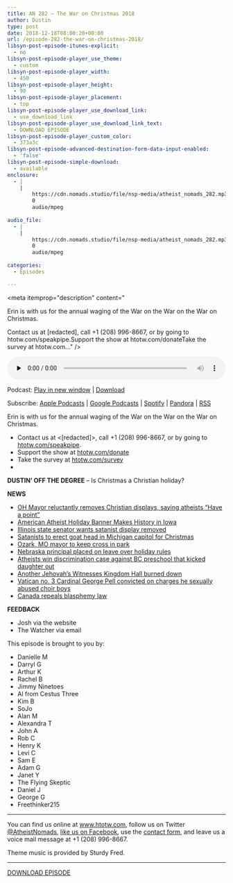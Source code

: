 ```yaml
---
title: AN 282 – The War on Christmas 2018
author: Dustin
type: post
date: 2018-12-18T08:00:20+00:00
url: /episode-282-the-war-on-christmas-2018/
libsyn-post-episode-itunes-explicit:
  - no
libsyn-post-episode-player_use_theme:
  - custom
libsyn-post-episode-player_width:
  - 450
libsyn-post-episode-player_height:
  - 90
libsyn-post-episode-player_placement:
  - top
libsyn-post-episode-player_use_download_link:
  - use_download_link
libsyn-post-episode-player_use_download_link_text:
  - DOWNLOAD EPISODE
libsyn-post-episode-player_custom_color:
  - 373a3c
libsyn-post-episode-advanced-destination-form-data-input-enabled:
  - 'false'
libsyn-post-episode-simple-download:
  - available
enclosure:
  - |
    |
        https://cdn.nomads.studio/file/nsp-media/atheist_nomads_282.mp3
        0
        audio/mpeg
        
audio_file:
  - |
    |
        https://cdn.nomads.studio/file/nsp-media/atheist_nomads_282.mp3
        0
        audio/mpeg
        
categories:
  - Episodes

---
```

<div itemscope itemtype="http://schema.org/AudioObject">
  <meta itemprop="name" content="Episode 282 &#8211; The War on Christmas 2018" />
  
  <meta itemprop="uploadDate" content="2018-12-18T01:00:20-07:00" />
  
  <meta itemprop="encodingFormat" content="audio/mpeg" />
  
  <meta itemprop="description" content="




Erin is with us for the annual waging of the War on the War on the War on Christmas.







Contact us at [redacted], call +1 (208) 996-8667, or by going to htotw.com/speakpipe.Support the show at htotw.com/donateTake the survey at htotw.com..." />
  
  <meta itemprop="contentUrl" content="https://dts.podtrac.com/redirect.mp3/cdn.nomads.studio/file/nsp-media/atheist_nomads_282.mp3" />
  
  <div class="powerpress_player" id="powerpress_player_8545">
    <audio class="wp-audio-shortcode" id="audio-2101-289" preload="none" style="width: 100%;" controls="controls"><source type="audio/mpeg" src="https://dts.podtrac.com/redirect.mp3/cdn.nomads.studio/file/nsp-media/atheist_nomads_282.mp3?_=289" /><a href="https://dts.podtrac.com/redirect.mp3/cdn.nomads.studio/file/nsp-media/atheist_nomads_282.mp3">https://dts.podtrac.com/redirect.mp3/cdn.nomads.studio/file/nsp-media/atheist_nomads_282.mp3</a></audio>
  </div>
</div>

<p class="powerpress_links powerpress_links_mp3">
  Podcast: <a href="https://dts.podtrac.com/redirect.mp3/cdn.nomads.studio/file/nsp-media/atheist_nomads_282.mp3" class="powerpress_link_pinw" target="_blank" title="Play in new window" onclick="return powerpress_pinw('https://htotw.com/?powerpress_pinw=2101-podcast');" rel="nofollow">Play in new window</a> | <a href="https://dts.podtrac.com/redirect.mp3/cdn.nomads.studio/file/nsp-media/atheist_nomads_282.mp3" class="powerpress_link_d" title="Download" rel="nofollow" download="atheist_nomads_282.mp3">Download</a>
</p>

<p class="powerpress_links powerpress_subscribe_links">
  Subscribe: <a href="https://podcasts.apple.com/us/podcast/humanists-take-on-the-world/id530050098?mt=2&ls=1" class="powerpress_link_subscribe powerpress_link_subscribe_itunes" target="_blank" title="Subscribe on Apple Podcasts" rel="nofollow">Apple Podcasts</a> | <a href="https://www.google.com/podcasts?feed=aHR0cDovL2F0aGVpc3Rub21hZHMubGlic3luLmNvbS9yc3M%3D" class="powerpress_link_subscribe powerpress_link_subscribe_googleplay" target="_blank" title="Subscribe on Google Podcasts" rel="nofollow">Google Podcasts</a> | <a href="https://open.spotify.com/show/3LzK2xZGike6Tc1GEMtMbr?si=LieN9SNuTpq96smuaUsH8A" class="powerpress_link_subscribe powerpress_link_subscribe_spotify" target="_blank" title="Subscribe on Spotify" rel="nofollow">Spotify</a> | <a href="https://www.pandora.com/podcast/atheist-nomads/PC:10122?corr=62071012&part=ug" class="powerpress_link_subscribe powerpress_link_subscribe_pandora" target="_blank" title="Subscribe on Pandora" rel="nofollow">Pandora</a> | <a href="https://htotw.com/feed/podcast/" class="powerpress_link_subscribe powerpress_link_subscribe_rss" target="_blank" title="Subscribe via RSS" rel="nofollow">RSS</a>
</p>

Erin is with us for the annual waging of the War on the War on the War on Christmas.

<!--more-->

  * Contact us at <[redacted]>, call +1 (208) 996-8667, or by going to <a rel="noreferrer noopener" href="https://htotw.com/speakpipe" target="_blank">htotw.com/speakpipe</a>.
  * Support the show at <a rel="noreferrer noopener" href="https://htotw.com/donate" target="_blank">htotw.com/donate</a>
  * Take the survey at <a rel="noreferrer noopener" href="https://htotw.com/survey" target="_blank">htotw.com/survey</a>
  * 

**DUSTIN’ OFF THE DEGREE** &#8211; Is Christmas a Christian holiday?

**NEWS**

  * <a href="https://fox8.com/2018/11/30/dover-officials-say-they-were-forced-to-remove-religious-statues-or-face-lawsuit/" target="_blank" rel="noopener">OH Mayor reluctantly removes Christian displays, saying atheists “Have a point”</a>
  * <a href="https://www.atheists.org/2018/12/atheist-holiday-display-iowa-state-capitol/" target="_blank" rel="noopener">American Atheist Holiday Banner Makes History in Iowa</a>
  * <a href="https://friendlyatheist.patheos.com/2018/12/09/illinois-state-senator-demands-removal-of-satanic-display-from-capitol/" target="_blank" rel="noopener">Illinois state senator wants satanist display removed</a>
  * <a href="https://friendlyatheist.patheos.com/2018/12/12/satanists-will-erect-haloed-goat-head-on-michigan-capitol-days-before-christmas/" target="_blank" rel="noopener">Satanists to erect goat head in Michigan capitol for Christmas</a>
  * <a href="https://www.news-leader.com/story/news/local/ozarks/2018/12/11/ozark-remove-cross-finley-river-park-holiday-lights-display/2279723002/" target="_blank" rel="noopener">Ozark, MO mayor to keep cross in park</a>
  * <a href="https://www.ketv.com/article/elkhorn-elementary-principal-put-on-leave-for-banning-santa-candy-canes-and-other-christmas-decorations/25424233" target="_blank" rel="noopener">Nebraska principal placed on leave over holiday rules</a>
  * <a href="https://www.cbc.ca/news/canada/british-columbia/atheist-bc-human-rights-1.4943787" target="_blank" rel="noopener">Atheists win discrimination case against BC preschool that kicked daughter out</a>
  * <a href="https://www.cnn.com/2018/12/09/us/jehovahs-witnesses-attacks-washington-state/index.html" target="_blank" rel="noopener">Another Jehovah’s Witnesses Kingdom Hall burned down</a>
  * <a href="https://www.thedailybeast.com/vatican-no-3-cardinal-george-pell-on-trial-for-historical-child-sex-charges" target="_blank" rel="noopener">Vatican no. 3 Cardinal George Pell convicted on charges he sexually abused choir boys</a>
  * <a href="https://www.bchumanist.ca/canada_repeals_blasphemy_law" target="_blank" rel="noopener">Canada repeals blasphemy law</a>

**FEEDBACK**

  * Josh via the website
  * The Watcher via email

This episode is brought to you by:

  * Danielle M
  * Darryl G
  * Arthur K
  * Rachel B
  * Jimmy Ninetoes
  * Al from Cestus Three
  * Kim B
  * SoJo
  * Alan M
  * Alexandra T
  * John A
  * Rob C
  * Henry K
  * Levi C
  * Sam E
  * Adam G
  * Janet Y
  * The Flying Skeptic
  * Daniel J
  * George G
  * Freethinker215

<hr class="wp-block-separator" />

You can find us online at <a href="https://www.htotw.com/" target="_blank" rel="noopener">www.htotw.com</a>, follow us on Twitter <a href="https://htotw.com/twitter" target="_blank" rel="noopener">@AtheistNomads</a>, <a href="https://htotw.com/facebook" target="_blank" rel="noopener">like us on Facebook</a>, use the [contact form](https://htotw.com/contact), and leave us a voice mail message at +1 (208) 996-8667.

Theme music is provided by Sturdy Fred.

<hr class="wp-block-separator" />

<a href="https://dts.podtrac.com/redirect.mp3/cdn.nomads.studio/file/nsp-media/atheist_nomads_282.mp3" target="_blank" rel="noreferrer noopener" aria-label="DOWNLOAD EPISODE (opens in a new tab)">DOWNLOAD EPISODE</a>